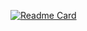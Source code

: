 [![Readme Card](https://github-readme-stats.vercel.app/api/pin/?username=BoszGTec&repo=BoszGTec&theme=tokyonight&bg_color=10,1a1b27,0a0d31&border_color=424a54)](https://github.com/BoszGTec/BoszGTec)
